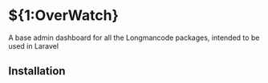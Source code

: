 # ${1:OverWatch}

A base admin dashboard for all the Longmancode packages, intended to be used in Laravel

## Installation


